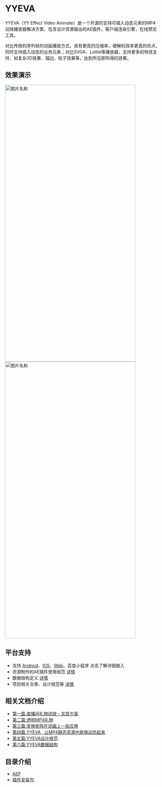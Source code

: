 # YYEVA

  YYEVA（YY Effect Video Animate）是一个开源的支持可插入动态元素的MP4动效播放器解决方案，包含设计资源输出的AE插件，客户端渲染引擎，在线预览工具。
  
  对比传统的序列帧的动画播放方式，具有更高的压缩率，硬解码效率更高的优点，同时支持插入动态的业务元素；对比SVGA、Lottie等播放器，支持更多的特效支持，如复杂3D效果、描边、粒子效果等，达到所见即所得的效果。
  
  ## 效果演示
  
  <img src="https://github.com/yylive/YYEVA/blob/main/img/teampk.gif" width = "424" height = "898" alt="图片名称" align=center />
 
  <img src="https://github.com/yylive/YYEVA/blob/main/img/manhua.gif" width = "424" height = "898" alt="图片名称" align=center />
  
## 平台支持

+ 支持 [Android](https://github.com/YY-LIVE/YYEVA-Android)、[IOS](https://github.com/YY-LIVE/YYEVA-iOS)、[Web](https://github.com/YY-LIVE/YYEVA-Web)、百度小程序  点击了解详细接入   
+ 资源制作的AE插件使用规范 [详情](https://github.com/yylive/YYEVA/tree/main/AEP)
+ 数据结构定义 [详情](https://github.com/yylive/YYEVA/blob/main/%E6%95%B0%E6%8D%AE%E7%BB%93%E6%9E%84.md)
+ 项目相关文章、设计规范等 [详情](https://github.com/yylive/YYEVA)
 
## 相关文档介绍

* [第一篇:直播间礼物动效 - 实现方案](./直播间礼物动效实现方案.md)
* [第二篇:透明MP4礼物](./透明MP4礼物.md)
* [第三篇:变换矩阵在动画上一些应用](./变换矩阵在动画上一些应用.md)
* [第四篇:YYEVA , 让MP4静态资源也能够动态起来](./YYEVA-让MP4静态资源也能够动态起来.md)
* [第五篇:YYEVA设计规范](./YYEVA设计规范.md)
* [第六篇:YYEVA数据结构](./数据结构.md)


## 目录介绍 

* [AEP](./AEP)
* [插件安装包](./AEP/build/2.1.0) 
